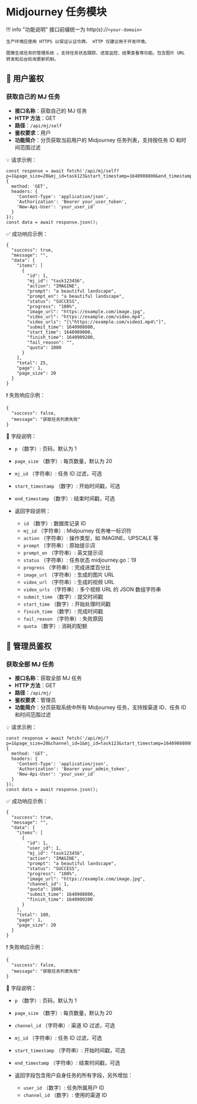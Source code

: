 # Midjourney 任务模块

!!! info "功能说明"
    接口前缀统一为 http(s)://`<your-domain>`

    生产环境应使用 HTTPS 以保证认证令牌。 HTTP 仅建议用于开发环境。

    图像生成任务的管理系统 。支持任务状态跟踪、进度监控、结果查看等功能。包含图片 URL 转发和后台轮询更新机制。

## 🔐 用户鉴权

###  获取自己的 MJ 任务

- **接口名称**：获取自己的 MJ 任务
- **HTTP 方法**：GET
- **路径**：`/api/mj/self`
- **鉴权要求**：用户
- **功能简介**：分页获取当前用户的 Midjourney 任务列表，支持按任务 ID 和时间范围过滤

💡 请求示例：

```
const response = await fetch('/api/mj/self?p=1&page_size=20&mj_id=task123&start_timestamp=1640908800&end_timestamp=1640995200', {  
  method: 'GET',  
  headers: {  
    'Content-Type': 'application/json',  
    'Authorization': 'Bearer your_user_token',
    'New-Api-User': 'your_user_id'
  }  
});  
const data = await response.json();
```

✅ 成功响应示例：

```
{  
  "success": true,  
  "message": "",  
  "data": {  
    "items": [  
      {  
        "id": 1,  
        "mj_id": "task123456",  
        "action": "IMAGINE",  
        "prompt": "a beautiful landscape",  
        "prompt_en": "a beautiful landscape",  
        "status": "SUCCESS",  
        "progress": "100%",  
        "image_url": "https://example.com/image.jpg",  
        "video_url": "https://example.com/video.mp4",  
        "video_urls": "[\"https://example.com/video1.mp4\"]",  
        "submit_time": 1640908800,  
        "start_time": 1640909000,  
        "finish_time": 1640909200,  
        "fail_reason": "",  
        "quota": 1000  
      }  
    ],  
    "total": 25,  
    "page": 1,  
    "page_size": 20  
  }  
}
```

❗ 失败响应示例：

```
{  
  "success": false,  
  "message": "获取任务列表失败"  
}
```

🧾 字段说明：

- `p` （数字）: 页码，默认为 1
- `page_size` （数字）: 每页数量，默认为 20
- `mj_id` （字符串）: 任务 ID 过滤，可选 
- `start_timestamp` （数字）: 开始时间戳，可选
- `end_timestamp` （数字）: 结束时间戳，可选
- 返回字段说明：

    - `id` （数字）: 数据库记录 ID
    - `mj_id` （字符串）: Midjourney 任务唯一标识符 
    - `action` （字符串）: 操作类型，如 IMAGINE、UPSCALE 等 
    - `prompt` （字符串）: 原始提示词
    - `prompt_en` （字符串）: 英文提示词
    - `status` （字符串）: 任务状态 midjourney.go：19
    - `progress` （字符串）: 完成进度百分比 
    - `image_url` （字符串）: 生成的图片 URL
    - `video_url` （字符串）: 生成的视频 URL
    - `video_urls` （字符串）: 多个视频 URL 的 JSON 数组字符串 
    - `submit_time` （数字）: 提交时间戳
    - `start_time` （数字）: 开始处理时间戳
    - `finish_time` （数字）: 完成时间戳
    - `fail_reason` （字符串）: 失败原因
    - `quota` （数字）: 消耗的配额

## 🔐 管理员鉴权

### 获取全部 MJ 任务

- **接口名称**：获取全部 MJ 任务
- **HTTP 方法**：GET
- **路径**：`/api/mj/`
- **鉴权要求**：管理员
- **功能简介**：分页获取系统中所有 Midjourney 任务，支持按渠道 ID、任务 ID 和时间范围过滤

💡 请求示例：

```
const response = await fetch('/api/mj/?p=1&page_size=20&channel_id=1&mj_id=task123&start_timestamp=1640908800&end_timestamp=1640995200', {  
  method: 'GET',  
  headers: {  
    'Content-Type': 'application/json',  
    'Authorization': 'Bearer your_admin_token',
    'New-Api-User': 'your_user_id'
  }  
});  
const data = await response.json();
```

✅ 成功响应示例：

```
{  
  "success": true,  
  "message": "",  
  "data": {  
    "items": [  
      {  
        "id": 1,  
        "user_id": 1,  
        "mj_id": "task123456",  
        "action": "IMAGINE",  
        "prompt": "a beautiful landscape",  
        "status": "SUCCESS",  
        "progress": "100%",  
        "image_url": "https://example.com/image.jpg",  
        "channel_id": 1,  
        "quota": 1000,  
        "submit_time": 1640908800,  
        "finish_time": 1640909200  
      }  
    ],  
    "total": 100,  
    "page": 1,  
    "page_size": 20  
  }  
}
```

❗ 失败响应示例：

```
{  
  "success": false,  
  "message": "获取任务列表失败"  
}
```

🧾 字段说明：

- `p` （数字）: 页码，默认为 1
- `page_size` （数字）: 每页数量，默认为 20
- `channel_id` （字符串）: 渠道 ID 过滤，可选 
- `mj_id` （字符串）: 任务 ID 过滤，可选
- `start_timestamp` （字符串）: 开始时间戳，可选
- `end_timestamp` （字符串）: 结束时间戳，可选
- 返回字段包含用户自身任务的所有字段，另外增加：

    - `user_id` （数字）: 任务所属用户 ID 
    - `channel_id` （数字）: 使用的渠道 ID 
